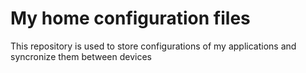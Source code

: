 # My home configuration files

This repository is used to store configurations of my applications and syncronize them between devices

